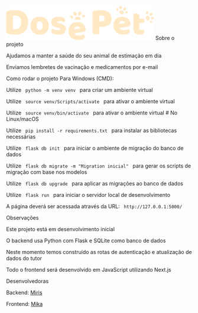 <img src="https://raw.githubusercontent.com/mikarrega/dosepet/d392bf05eb50f0c73952c03cff2e53a90cd7f007/public/dosepet-logo-vertical.svg" width="400" />
Sobre o projeto
<p>Ajudamos a manter a saúde do seu animal de estimação em dia</p> <p>Enviamos lembretes de vacinação e medicamentos por e-mail</p>
Como rodar o projeto
Para Windows (CMD):

<p>Utilize <code> python -m venv venv </code> para criar um ambiente virtual</p> <p>Utilize <code> source venv/Scripts/activate </code> para ativar o ambiente virtual</p> <p>Utilize <code> source venv/bin/activate </code> para ativar o ambiente virtual # No Linux/macOS </p> <p>Utilize <code> pip install -r requirements.txt </code> para instalar as bibliotecas necessárias </p> <p>Utilize <code> flask db init </code> para iniciar o ambiente de migração do banco de dados </p> <p>Utilize <code> flask db migrate -m "Migration inicial" </code> para gerar os scripts de migração com base nos modelos </p> <p>Utilize <code> flask db upgrade </code> para aplicar as migrações ao banco de dados </p> <p>Utilize <code> flask run </code> para iniciar o servidor local de desenvolvimento </p> <p>A página deverá ser acessada através da URL: <code> http://127.0.0.1:5000/ </code></p>
Observações
<p>Este projeto está em desenvolvimento inicial</p> <p>O backend usa Python com Flask e SQLite como banco de dados</p> <p>Neste momento temos construído as rotas de autenticação e atualização de dados do tutor</p> <p>Todo o frontend será desenvolvido em JavaScript utilizando Next.js</p> 
Desenvolvedoras
<p>Backend: <a href="https://www.linkedin.com/in/mirian-nascimento/" target="_blank" rel="noopener noreferrer">Miris</a></p> <p>Frontend: <a href="https://www.linkedin.com/in/michaeladafne/" target="_blank" rel="noopener noreferrer">Mika</a></p>
